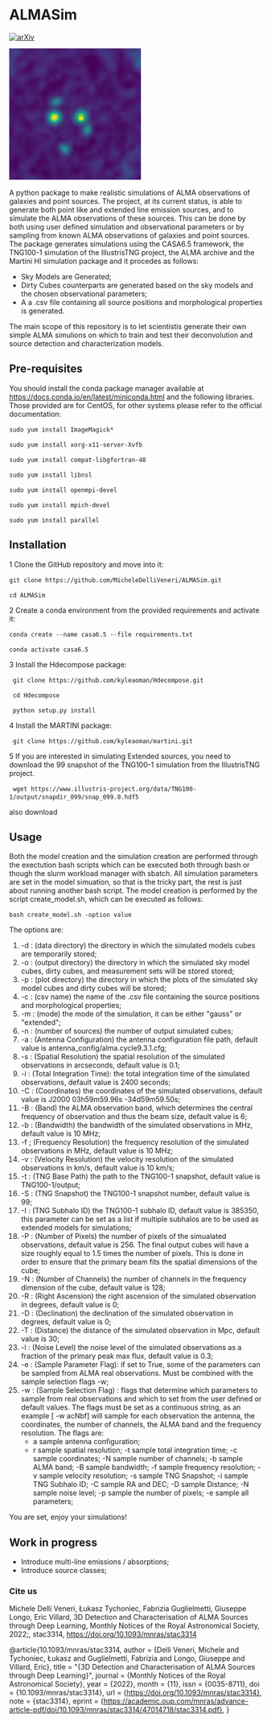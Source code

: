 # ALMASim
[![arXiv](https://img.shields.io/badge/arXiv-2211.11462-00ff00.svg)](https://arxiv.org/abs/2211.11462) 

![](images/Icon.png)

A python package to make realistic simulations of ALMA observations of galaxies and point sources. 
The project, at its current status, is able to generate both point like and extended line emission sources, and to simulate the ALMA observations of these sources.
This can be done by both using user defined simulation and observational parameters or by sampling from known ALMA observations of galaxies and point sources. The package generates 
simulations using the CASA6.5 framework, the TNG100-1 simulation of the IllustrisTNG project, the ALMA archive and the Martini HI simulation package and it procedes as follows:
- Sky Models are Generated;
- Dirty Cubes counterparts are generated based on the sky models and the chosen observational parameters;
- A a .csv file containing all source positions and morphological properties is generated.

The main scope of this repository is to let scientistis generate their own simple ALMA simulions on which to train and test their deconvolution and source detection and characterization models.

## Pre-requisites
You should install the conda package manager available at https://docs.conda.io/en/latest/miniconda.html and the following libraries. Those provided are for CentOS, for other systems please refer to the official documentation:
<pre><code>sudo yum install ImageMagick*</code></pre>
<pre><code>sudo yum install xorg-x11-server-Xvfb</code></pre>
<pre><code>sudo yum install compat-libgfortran-48</code></pre>
<pre><code>sudo yum install libnsl</code></pre>
<pre><code>sudo yum install openmpi-devel</code></pre>
<pre><code>sudo yum install mpich-devel</code></pre>
<pre><code>sudo yum install parallel</code></pre>

## Installation
1 Clone the GitHub repository and move into it:
<pre><code>git clone https://github.com/MicheleDelliVeneri/ALMASim.git</code></pre>
<pre><code>cd ALMASim</code></pre>

2 Create a conda environment from the provided requirements and activate it:
<pre><code>conda create --name casa6.5 --file requirements.txt </code></pre>
<pre><code>conda activate casa6.5 </code></pre>

3 Install the Hdecompose package:
<pre><code> git clone https://github.com/kyleaoman/Hdecompose.git </code></pre>
<pre><code> cd Hdecompose </code></pre>
<pre><code> python setup.py install </code></pre>

4 Install the MARTINI package:
<pre><code> git clone https://github.com/kyleaoman/martini.git</code></pre>

5 If you are interested in simulating Extended sources, you need to download the 99 snapshot of the TNG100-1 simulation from the IllustrisTNG project.
<pre><code> wget https://www.illustris-project.org/data/TNG100-1/output/snapdir_099/snap_099.0.hdf5 </code></pre>
also download 
## Usage
Both the model creation and the simulation creation are performed through the exectution bash scripts which can be executed both through bash or though the slurm workload manager with sbatch. All simulation
parameters are set in the model simuation, so that is the tricky part, the rest is just about running another bash script. The model creation is performed by the script create_model.sh, which can be executed as follows:
<pre><code>bash create_model.sh -option value</code></pre>
The options are:
1. -d : (data directory) the directory in which the simulated models cubes are temporarily stored;
2. -o : (output directory) the directory in which the simulated sky model cubes, dirty cubes, and measurement sets will be stored stored;
3. -p : (plot directory) the directory in which the plots of the simulated sky model cubes and dirty cubes will be stored;
4. -c : (csv name) the name of the .csv file containing the source positions and morphological properties;
5. -m : (mode) the mode of the simulation, it can be either "gauss" or "extended";
6. -n : (number of sources) the number of output simulated cubes;
7. -a : (Antenna Configuration) the antenna configuration file path, default value is antenna_config/alma.cycle9.3.1.cfg;
8. -s : (Spatial Resolution) the spatial resolution of the simulated observations in arcseconds, default value is 0.1;
9. -i : (Total Integration Time): the total integration time of the simulated observations, default value is 2400 seconds;
10. -C : (Coordinates) the coordinates of the simulated observations, default value is J2000 03h59m59.96s -34d59m59.50s;
11. -B : (Band) the ALMA observation band, which determines the central frequency of observation and thus the beam size, default value is 6;
12. -b : (Bandwidth) the bandwidth of the simulated observations in MHz, default value is 10 MHz;
13. -f ; (Frequency Resolution) the frequency resolution of the simulated observations in MHz, default value is 10 MHz; 
14. -v : (Velocity Resolution) the velocity resolution of the simulated observations in km/s, default value is 10 km/s;
15. -t : (TNG Base Path) the path to the TNG100-1 snapshot, default value is  TNG100-1/output;
16. -S : (TNG Snapshot) the TNG100-1 snapshot number, default value is 99;
17. -I : (TNG Subhalo ID) the TNG100-1 subhalo ID, default value is 385350, this parameter can be set as a list if multiple subhalos are to be used as extended models for simulations;
18. -P : (Number of Pixels) the number of pixels of the simualated observations, default value is 256. The final output cubes will have a size roughly equal to 1.5 times the number of pixels. This is done in order to ensure that the primary beam fits the spatial dimensions of the cube;
19. -N : (Number of Channels) the number of channels in the frequency dimension of the cube, default value is 128;
20. -R : (Right Ascension) the right ascension of the simulated observation in degrees, default value is 0;
21. -D : (Declination) the declination of the simulated observation in degrees, default value is 0;
22. -T : (Distance) the distance of the simulated observation in Mpc, default value is 30;
23. -l : (Noise Level) the noise level of the simulated observations as a fraction of the primary peak max flux, default value is 0.3;
24. -e : (Sample Parameter Flag): if set to True, some of the parameters can be sampled from ALMA real observations. Must be combined with the sample selection flags -w;
25. -w : (Sample Selection Flag) : flags that determine which parameters to sample from real observations and which to set from the user defined or default values. The flags must be set as a continuous string, as an example [ -w acNbf] will sample for each observation the antenna, the coordinates, the number of channels, the ALMA band and the frequency resolution. The flags are:
    - a sample antenna configuration;
    - r sample spatial resolution;
    -t sample total integration time;
    -c sample coordinates;
    -N sample number of channels;
    -b sample ALMA band;
    -B sample bandwidth;
    -f sample frequency resolution;
    -v sample velocity resolution;
    -s sample TNG Snapshot;
    -i sample TNG Subhalo ID;
    -C sample RA and DEC;
    -D sample Distance;
    -N sample noise level;
    -p sample the number of pixels;
    -e sample all parameters;
    


You are set, enjoy your simulations!

 ## Work in progress
 - Introduce multi-line emissions / absorptions;
 - Introduce source classes;


### Cite us

Michele Delli Veneri, Łukasz Tychoniec, Fabrizia Guglielmetti, Giuseppe Longo, Eric Villard, 3D Detection and Characterisation of ALMA Sources through Deep Learning, Monthly Notices of the Royal Astronomical Society, 2022;, stac3314, https://doi.org/10.1093/mnras/stac3314

@article{10.1093/mnras/stac3314,
    author = {Delli Veneri, Michele and Tychoniec, Łukasz and Guglielmetti, Fabrizia and Longo, Giuseppe and Villard, Eric},
    title = "{3D Detection and Characterisation of ALMA Sources through Deep Learning}",
    journal = {Monthly Notices of the Royal Astronomical Society},
    year = {2022},
    month = {11},
    issn = {0035-8711},
    doi = {10.1093/mnras/stac3314},
    url = {https://doi.org/10.1093/mnras/stac3314},
    note = {stac3314},
    eprint = {https://academic.oup.com/mnras/advance-article-pdf/doi/10.1093/mnras/stac3314/47014718/stac3314.pdf},
}
